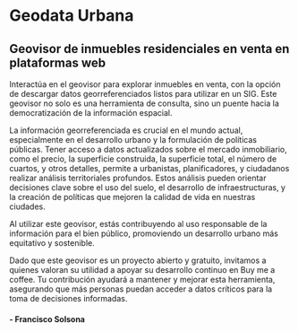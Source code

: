 # Geodata Urbana
## Geovisor de inmuebles residenciales en venta en plataformas web

Interactúa en el geovisor para explorar inmuebles en venta, con la opción de descargar datos georreferenciados listos para utilizar en un SIG. Este geovisor no solo es una herramienta de consulta, sino un puente hacia la democratización de la información espacial.

La información georreferenciada es crucial en el mundo actual, especialmente en el desarrollo urbano y la formulación de políticas públicas. Tener acceso a datos actualizados sobre el mercado inmobiliario, como el precio, la superficie construida, la superficie total, el número de cuartos, y otros detalles, permite a urbanistas, planificadores, y ciudadanos realizar análisis territoriales profundos. Estos análisis pueden orientar decisiones clave sobre el uso del suelo, el desarrollo de infraestructuras, y la creación de políticas que mejoren la calidad de vida en nuestras ciudades.

Al utilizar este geovisor, estás contribuyendo al uso responsable de la información para el bien público, promoviendo un desarrollo urbano más equitativo y sostenible.

Dado que este geovisor es un proyecto abierto y gratuito, invitamos a quienes valoran su utilidad a apoyar su desarrollo continuo en Buy me a coffee. Tu contribución ayudará a mantener y mejorar esta herramienta, asegurando que más personas puedan acceder a datos críticos para la toma de decisiones informadas.

#### - Francisco Solsona
